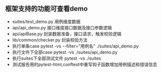 ## 框架支持的功能可查看demo
- suites/test_demo.py  用例维度数据  
- api/api_demo.py   接口维度接口数据及接口参数逻辑
- api/apiBase.py  封装数据准备，接口请求，触发校验逻辑
- lib/common/checker.py 封装校验方法
- 执行单条case pytest -vs --filter="用例名" ./suites/api_demo.py
- 执行文件下全部case  pytest -vs  ./suites/api_demo.py
- 执行suites下全部测试文件 pytest -vs ./suites
- 测试报告用的pytest-html,conftest中重写钩子函数增加用例描述和错误信息